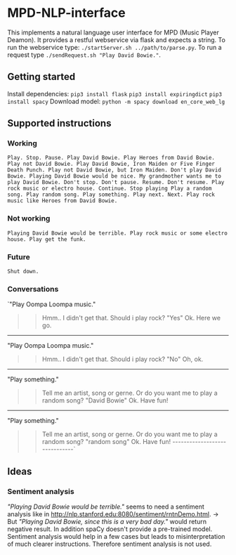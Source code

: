 # MPD-NLP-interface
This implements a natural language user interface for MPD (Music Player Deamon). It provides a restful webservice via flask and expects a string.
To run the webservice type: `./startServer.sh ../path/to/parse.py`.
To run a request type `./sendRequest.sh "Play David Bowie."`.

## Getting started
Install dependencies:
`pip3 install flask`
`pip3 install expiringdict`
`pip3 install spacy`
Download model:
`python -m spacy download en_core_web_lg`

## Supported instructions
### Working
`Play.
Stop.
Pause.
Play David Bowie.
Play Heroes from David Bowie.
Play not David Bowie.
Play David Bowie, Iron Maiden or Five Finger Death Punch.
Play not David Bowie, but Iron Maiden.
Don't play David Bowie.
Playing David Bowie would be nice.
My grandmother wants me to play David Bowie.
Don't stop.
Don't pause.
Resume.
Don't resume.
Play rock music or electro house.
Continue.
Stop playing
Play a random song.
Play random song.
Play something.
Play next.
Next.
Play rock music like Heroes from David Bowie.`

### Not working
`Playing David Bowie would be terrible.
Play rock music or some electro house.
Play get the funk.`


### Future
`Shut down.`

### Conversations
`"Play Oompa Loompa music."
>> Hmm.. I didn't get that. Should i play rock?
"Yes"
>> Ok. Here we go.
------------------------------
"Play Oompa Loompa music."
>> Hmm.. I didn't get that. Should i play rock?
"No"
>> Oh, ok.
------------------------------
"Play something."
>> Tell me an artist, song or gerne. Or do you want me to play a random song?
"David Bowie"
>> Ok. Have fun!
------------------------------
"Play something."
>> Tell me an artist, song or gerne. Or do you want me to play a random song?
"random song"
>> Ok. Have fun!
------------------------------`

## Ideas
### Sentiment analysis
_"Playing David Bowie would be terrible."_ seems to need a sentiment analysis like in <http://nlp.stanford.edu:8080/sentiment/rntnDemo.html>.
-> But _"Playing David Bowie, since this is a very bad day."_ would return negative result. In addition spaCy doesn't provide a pre-trained model.
Sentiment analysis would help in a few cases but leads to misinterpretation of much clearer instructions.
Therefore sentiment analysis is not used.
